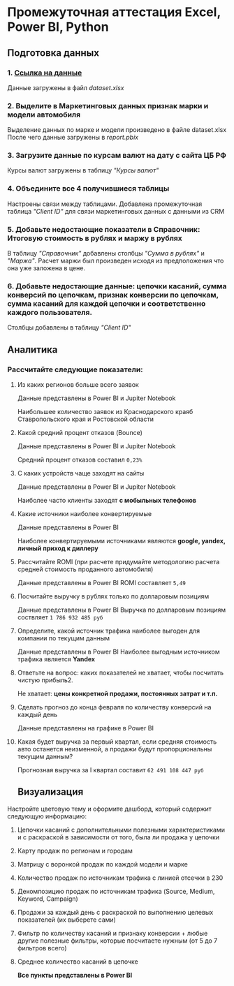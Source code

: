# Промежуточная аттестация Excel, Power BI, Python
## Подготовка данных

### 1. [Ссылка на данные](https://docs.google.com/spreadsheets/d/152JyksagijqyscnrFDc6Ez2VjT5MKNXpDOyc4PRlauw/edit#gid=208646510)

Данные загружены в файл *_dataset.xlsx_*
### 2. Выделите в Маркетинговых данных признак марки и модели автомобиля
Выделение данных по марке и модели произведено в файле dataset.xlsx
После чего данные загружены в *_report.pbix_*
### 3. Загрузите данные по курсам валют на дату с сайта ЦБ РФ
Курсы валют загружены в таблицу _"Курсы валют"_
### 4. Объедините все 4 получившиеся таблицы
Настроены связи между таблицами. Добавлена промежуточная таблица _"Client ID"_ для связи маркетинговых данных с данными из CRM
### 5. Добавьте недостающие показатели в Справочник: Итоговую стоимость в рублях и маржу в рублях
В таблицу _"Справочник"_ добавлены столбцы _"Сумма в рублях"_ и _"Маржа"_.
Расчет маржи был произведен исходя из предположения что она уже заложена в цене.
### 6. Добавьте недостающие данные: цепочки касаний, сумма конверсий по цепочкам, признак конверсии по цепочкам, сумма касаний для каждой цепочки и соответственно каждого пользователя.
Столбцы добавлены в таблицу *"Client ID"*

## Аналитика
### Рассчитайте следующие показатели:
1. Из каких регионов больше всего заявок

    Данные представлены в Power BI и Jupiter Notebook
    
    Наибольшее количество заявок из Краснодарского краяб Ставропольского края и Ростовской области

2. Какой средний процент отказов (Bounce)

    Данные представлены в Power BI и Jupiter Notebook

    Средний процент отказов составил ```0,23%```

2. С каких устройств чаще заходят на сайты

    Данные представлены в Power BI и Jupiter Notebook

    Наиболее часто клиенты заходят **с мобыльных телефонов**

2. Какие источники наиболее конвертируемые

    Данные представлены в Power BI

    Наиболее конвертируемыми источниками являются **google, yandex, личный приход к диллеру**

2. Рассчитайте ROMI (при расчете придумайте методологию расчета средней стоимость
проданного автомобиля)

    Данные представлены в Power BI
    ROMI составляет ```5,49```
2. Посчитайте выручку в рублях только по долларовым позициям

    Данные представлены в Power BI
    Выручка по долларовым позициям соствляет ```1 786 932 485 руб```

2. Определите, какой источник трафика наиболее выгоден для компании по текущим данным

    Данные представлены в Power BI
    Наиболее выгодным источником трафика является **Yandex**

2. Ответьте на вопрос: каких показателей не хватает, чтобы посчитать чистую прибыль2.

    Не хватает: **цены конкретной продажи, постоянных затрат и т.п.**
2. Сделать прогноз до конца февраля по количеству конверсий на каждый день
    
    Данные представлены на графике в Power BI
2. Какая будет выручка за первый квартал, если средняя стоимость авто останется
неизменной, а продажи будут пропорциональны текущим данным?

    Прогнозная выручка за I квартал составит ```62 491 108 447 руб```

    ## Визуализация

Настройте цветовую тему и оформите дашборд, который содержит следующую информацию:
1. Цепочки касаний с дополнительными полезными характеристиками и с раскраской в
зависимости от того, была ли продажа у цепочки
1. Карту продаж по регионам и городам
1. Матрицу с воронкой продаж по каждой модели и марке
1. Количество продаж по источникам трафика с линией отсечки в 230
1. Декомпозицию продаж по источникам трафика (Source, Medium, Keyword, Campaign)
1. Продажи за каждый день с раскраской по выполнению целевых показателей (их выберете
сами)
1. Фильтр по количеству касаний и признаку конверсии + любые другие полезные фильтры,
которые посчитаете нужным (от 5 до 7 фильтров всего)
1. Среднее количество касаний в цепочке

    **Все пункты представлены в Power BI**